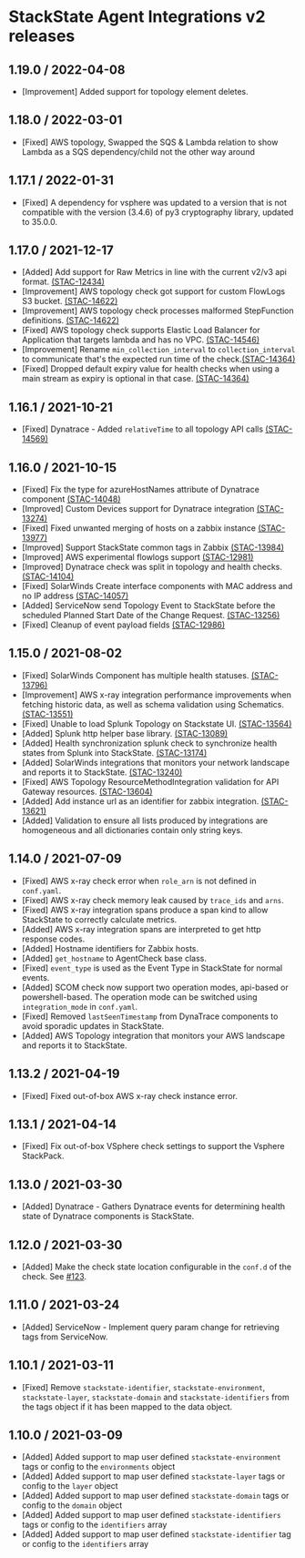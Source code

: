 # StackState Agent Integrations v2 releases

## 1.19.0 / 2022-04-08

* [Improvement] Added support for topology element deletes.

## 1.18.0 / 2022-03-01

* [Fixed] AWS topology, Swapped the SQS & Lambda relation to show Lambda as a SQS dependency/child not the other way around

## 1.17.1 / 2022-01-31

* [Fixed] A dependency for vsphere was updated to a version that is not compatible with the version (3.4.6) of py3 cryptography library, updated to 35.0.0.  

## 1.17.0 / 2021-12-17

* [Added] Add support for Raw Metrics in line with the current v2/v3 api format. [(STAC-12434)](https://stackstate.atlassian.net/browse/STAC-12434)
* [Improvement] AWS topology check got support for custom FlowLogs S3 bucket. [(STAC-14622)](https://stackstate.atlassian.net/browse/STAC-14622)
* [Improvement] AWS topology check processes malformed StepFunction definitions. [(STAC-14622)](https://stackstate.atlassian.net/browse/STAC-14622)  
* [Fixed] AWS topology check supports Elastic Load Balancer for Application that targets lambda and has no VPC. [(STAC-14546)](https://stackstate.atlassian.net/browse/STAC-14546)
* [Improvement] Rename `min_collection_interval` to `collection_interval` to communicate that's the expected run time of the check.[(STAC-14364)](https://stackstate.atlassian.net/browse/STAC-14364)
* [Fixed] Dropped default expiry value for health checks when using a main stream as expiry is optional in that case. [(STAC-14364)](https://stackstate.atlassian.net/browse/STAC-14364)

## 1.16.1 / 2021-10-21

* [Fixed] Dynatrace - Added `relativeTime` to all topology API calls [(STAC-14569)](https://stackstate.atlassian.net/browse/STAC-14569)

## 1.16.0 / 2021-10-15

* [Fixed] Fix the type for azureHostNames attribute of Dynatrace component [(STAC-14048)](https://stackstate.atlassian.net/browse/STAC-14048)
* [Improved] Custom Devices support for Dynatrace integration [(STAC-13274)](https://stackstate.atlassian.net/browse/STAC-13274)
* [Fixed] Fixed unwanted merging of hosts on a zabbix instance [(STAC-13977)](https://stackstate.atlassian.net/browse/STAC-13977)
* [Improved] Support StackState common tags in Zabbix [(STAC-13984)](https://stackstate.atlassian.net/browse/STAC-13984)
* [Improved] AWS experimental flowlogs support [(STAC-12981)](https://stackstate.atlassian.net/browse/STAC-12981)
* [Improved] Dynatrace check was split in topology and health checks. [(STAC-14104)](https://stackstate.atlassian.net/browse/STAC-14104)
* [Fixed] SolarWinds Create interface components with MAC address and no IP address [(STAC-14057)](https://stackstate.atlassian.net/browse/STAC-14057) 
* [Added] ServiceNow send Topology Event to StackState before the scheduled Planned Start Date of the Change Request. [(STAC-13256)](https://stackstate.atlassian.net/browse/STAC-13256)
* [Fixed] Cleanup of event payload fields [(STAC-12986)](https://stackstate.atlassian.net/browse/STAC-12986)

## 1.15.0 / 2021-08-02
* [Fixed] SolarWinds Component has multiple health statuses. [(STAC-13796)](https://stackstate.atlassian.net/browse/STAC-13796)
* [Improvement] AWS x-ray integration performance improvements when fetching historic data, as well as schema validation using Schematics.  [(STAC-13551)](https://stackstate.atlassian.net/browse/STAC-13551)
* [Fixed] Unable to load Splunk Topology on Stackstate UI. [(STAC-13564)](https://stackstate.atlassian.net/browse/STAC-13564)
* [Added] Splunk http helper base library. [(STAC-13089)](https://stackstate.atlassian.net/browse/STAC-13089)
* [Added] Health synchronization splunk check to synchronize health states from Splunk into StackState. [(STAC-13174)](https://stackstate.atlassian.net/browse/STAC-13174)
* [Added] SolarWinds integrations that monitors your network landscape and reports it to StackState. [(STAC-13240)](https://stackstate.atlassian.net/browse/STAC-13240)
* [Fixed] AWS Topology ResourceMethodIntegration validation for API Gateway resources.  [(STAC-13604)](https://stackstate.atlassian.net/browse/STAC-13604)
* [Added] Add instance url as an identifier for zabbix integration. [(STAC-13621)](https://stackstate.atlassian.net/browse/STAC-13621)
* [Added] Validation to ensure all lists produced by integrations are homogeneous and all dictionaries contain only string keys.

## 1.14.0 / 2021-07-09

* [Fixed] AWS x-ray check error when `role_arn` is not defined in `conf.yaml`.
* [Fixed] AWS x-ray check memory leak caused by `trace_ids` and `arns`.
* [Fixed] AWS x-ray integration spans produce a span kind to allow StackState to correctly calculate metrics.
* [Added] AWS x-ray integration spans are interpreted to get http response codes.
* [Added] Hostname identifiers for Zabbix hosts.
* [Added] `get_hostname` to AgentCheck base class.
* [Fixed] `event_type` is used as the Event Type in StackState for normal events.
* [Added] SCOM check now support two operation modes, api-based or powershell-based. 
  The operation mode can be switched using `integration_mode` in `conf.yaml`.
* [Fixed] Removed `lastSeenTimestamp` from DynaTrace components to avoid sporadic updates in StackState.
* [Added] AWS Topology integration that monitors your AWS landscape and reports it to StackState.

## 1.13.2 / 2021-04-19

* [Fixed] Fixed out-of-box AWS x-ray check instance error.

## 1.13.1 / 2021-04-14

* [Fixed] Fix out-of-box VSphere check settings to support the Vsphere StackPack.

## 1.13.0 / 2021-03-30

* [Added] Dynatrace - Gathers Dynatrace events for determining health state of Dynatrace components is StackState. 

## 1.12.0 / 2021-03-30

* [Added] Make the check state location configurable in the `conf.d` of the check. See [#123](https://github.com/StackVista/stackstate-agent-integrations/pull/123).

## 1.11.0 / 2021-03-24

* [Added] ServiceNow - Implement query param change for retrieving tags from ServiceNow.

## 1.10.1 / 2021-03-11

* [Fixed] Remove `stackstate-identifier`, `stackstate-environment`, `stackstate-layer`, `stackstate-domain` and `stackstate-identifiers` from the tags object if it has been mapped to the data object.

## 1.10.0 / 2021-03-09

* [Added] Added support to map user defined `stackstate-environment` tags or config to the `environments` object
* [Added] Added support to map user defined `stackstate-layer` tags or config to the `layer` object
* [Added] Added support to map user defined `stackstate-domain` tags or config to the `domain` object
* [Added] Added support to map user defined `stackstate-identifiers` tags or config to the `identifiers` array
* [Added] Added support to map user defined `stackstate-identifier` tag or config to the `identifiers` array

